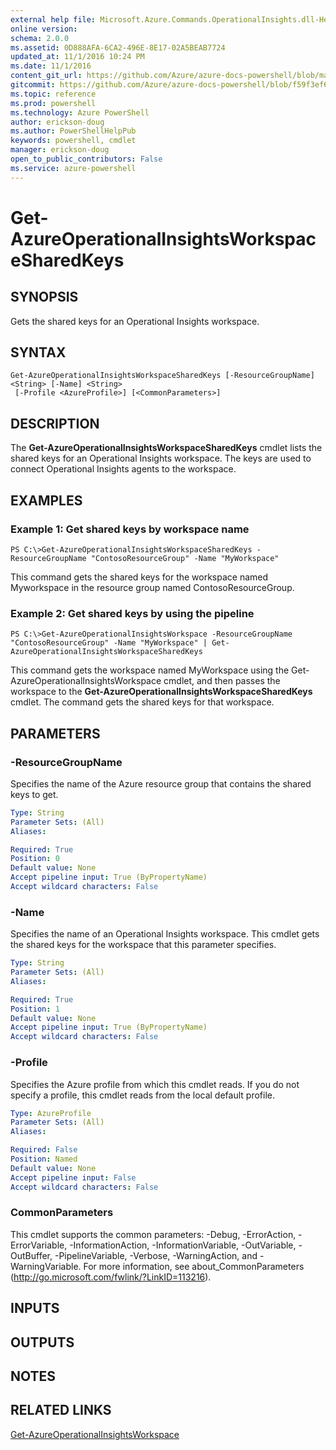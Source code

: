 ```yaml
---
external help file: Microsoft.Azure.Commands.OperationalInsights.dll-Help.xml
online version: 
schema: 2.0.0
ms.assetid: 0D888AFA-6CA2-496E-8E17-02A5BEAB7724
updated_at: 11/1/2016 10:24 PM
ms.date: 11/1/2016
content_git_url: https://github.com/Azure/azure-docs-powershell/blob/master/azureps-cmdlets-docs/ResourceManager/AzureRM.OperationalInsights/v0.9.8/Get-AzureOperationalInsightsWorkspaceSharedKeys.md
gitcommit: https://github.com/Azure/azure-docs-powershell/blob/f59f3ef60bc592383812213e69fd77ba950759ed/azureps-cmdlets-docs/ResourceManager/AzureRM.OperationalInsights/v0.9.8/Get-AzureOperationalInsightsWorkspaceSharedKeys.md
ms.topic: reference
ms.prod: powershell
ms.technology: Azure PowerShell
author: erickson-doug
ms.author: PowerShellHelpPub
keywords: powershell, cmdlet
manager: erickson-doug
open_to_public_contributors: False
ms.service: azure-powershell
---
```


# Get-AzureOperationalInsightsWorkspaceSharedKeys

## SYNOPSIS
Gets the shared keys for an Operational Insights workspace.

## SYNTAX

```
Get-AzureOperationalInsightsWorkspaceSharedKeys [-ResourceGroupName] <String> [-Name] <String>
 [-Profile <AzureProfile>] [<CommonParameters>]
```

## DESCRIPTION
The **Get-AzureOperationalInsightsWorkspaceSharedKeys** cmdlet lists the shared keys for an Operational Insights workspace.
The keys are used to connect Operational Insights agents to the workspace.

## EXAMPLES

### Example 1: Get shared keys by workspace name
```
PS C:\>Get-AzureOperationalInsightsWorkspaceSharedKeys -ResourceGroupName "ContosoResourceGroup" -Name "MyWorkspace"
```

This command gets the shared keys for the workspace named Myworkspace in the resource group named ContosoResourceGroup.

### Example 2: Get shared keys by using the pipeline
```
PS C:\>Get-AzureOperationalInsightsWorkspace -ResourceGroupName "ContosoResourceGroup" -Name "MyWorkspace" | Get-AzureOperationalInsightsWorkspaceSharedKeys
```

This command gets the workspace named MyWorkspace using the Get-AzureOperationalInsightsWorkspace cmdlet, and then passes the workspace to the **Get-AzureOperationalInsightsWorkspaceSharedKeys** cmdlet.
The command gets the shared keys for that workspace.

## PARAMETERS

### -ResourceGroupName
Specifies the name of the Azure resource group that contains the shared keys to get.

```yaml
Type: String
Parameter Sets: (All)
Aliases: 

Required: True
Position: 0
Default value: None
Accept pipeline input: True (ByPropertyName)
Accept wildcard characters: False
```

### -Name
Specifies the name of an Operational Insights workspace.
This cmdlet gets the shared keys for the workspace that this parameter specifies.

```yaml
Type: String
Parameter Sets: (All)
Aliases: 

Required: True
Position: 1
Default value: None
Accept pipeline input: True (ByPropertyName)
Accept wildcard characters: False
```

### -Profile
Specifies the Azure profile from which this cmdlet reads.
If you do not specify a profile, this cmdlet reads from the local default profile.

```yaml
Type: AzureProfile
Parameter Sets: (All)
Aliases: 

Required: False
Position: Named
Default value: None
Accept pipeline input: False
Accept wildcard characters: False
```

### CommonParameters
This cmdlet supports the common parameters: -Debug, -ErrorAction, -ErrorVariable, -InformationAction, -InformationVariable, -OutVariable, -OutBuffer, -PipelineVariable, -Verbose, -WarningAction, and -WarningVariable. For more information, see about_CommonParameters (http://go.microsoft.com/fwlink/?LinkID=113216).

## INPUTS

## OUTPUTS

## NOTES

## RELATED LINKS

[Get-AzureOperationalInsightsWorkspace](xref:ResourceManager/AzureRM.OperationalInsights/v0.9.8/Get-AzureOperationalInsightsWorkspace.md)


